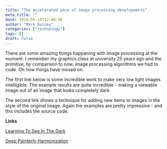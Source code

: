 ```yaml
---
title: "The accelerated pace of image processing developments"
meta_title: ""
date: 2018-05-16T12:00:00
author: "Mark Rainey"
categories: ["technology"]
tags: []
draft: false
---
```

There are some amazing things happening with image processing at the moment. I remember my graphics class at university 25 years ago and the primitive, by comparison to now, image processing algorithms we had to code. Oh how things have moved on.

The first link below is some incredible work to make very low light images intelligible. The example results are quite incredible - making a viewable image out of an image that looks completely dark.

The second link shows a technique for adding new items to images in the style of the original image. Again the examples are pretty impressive - and this includes the source code.

__Links__

[Learning To See In The Dark](http://web.engr.illinois.edu/~cchen156/SID.html)

[Deep Painterly Harmonization](https://github.com/luanfujun/deep-painterly-harmonization)
